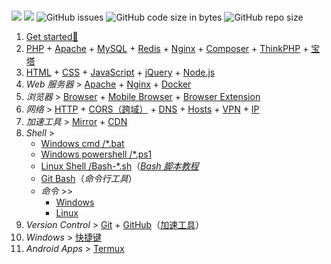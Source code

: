 <br/>

![](https://flat.badgen.net/github/last-commit/vc-awesome/docs-learning?icon=github&color=blue) ![](https://flat.badgen.net/github/commits/vc-awesome/docs-learning?icon=github) ![GitHub issues](https://img.shields.io/github/issues/vc-awesome/docs-learning?logo=github&style=flat-square&color=lightgrey) ![GitHub code size in bytes](https://img.shields.io/github/languages/code-size/vc-awesome/docs-learning?logo=github&style=social) ![GitHub repo size](https://img.shields.io/github/repo-size/vc-awesome/docs-learning?logo=github&style=social)



1. [Get started🔻](home/get-started.md)
2. [PHP](back-end/php/readme.md) + [Apache](back-end/apache.md) + [MySQL](database/mysql/readme.md) + [Redis](database/redis/readme.md) + [Nginx](back-end/nginx.md) + [Composer](back-end/composer/readme.md) + [ThinkPHP](back-end/thinkphp/readme.md) + [宝塔](/tools/bt/readme.md)
3. [HTML](front-end/html/README.md) + [CSS](front-end/css/README.md) + [JavaScript](front-end/javascript/README.md) + [jQuery](front-end/jquery.md) + [Node.js](front-end/node.js/README.md)
4. _Web 服务器_ > [Apache](back-end/apache.md) + [Nginx](back-end/nginx.md) + [Docker](back-end/docker.md)
5. _浏览器_ > [Browser](tools/browser.md) + [Mobile Browser](os/mobile/browser.md) + [Browser Extension](tools/browser-extensions.md)
6. _网络_ > [HTTP](essential/http.md) + [CORS（跨域）](essential/http.md#跨域) + [DNS](essential/dns.md) + [Hosts](tools/hosts.md) + [VPN](tools/vpn.md) + [IP](essential/README.md#ip)
7. _加速工具_ > [Mirror](home/readme.md#镜像站) + [CDN](front-end/readme.md#cdn-⚡)
8. _Shell_ >
    - [Windows cmd /*.bat](os/windows/readme.md#windows-bat-脚本)
    - [Windows powershell /*.ps1](os/windows/readme.md#windows-powershell)
    -  [Linux Shell /Bash-*.sh](os/linux/linux-shell.md)（[*Bash 脚本教程*](https://wangdoc.com/bash/)
    - [Git Bash](https://git-scm.com/book/en/v2/Appendix-A:-Git-in-Other-Environments-Git-in-Bash)（*命令行工具*）
    - _命令_ >>
        - [Windows](os/windows/windows-cli.md)
        - [Linux](os/linux/linux%20指令.md)
9. _Version Control_ > [Git](tools/git.md) + [GitHub](tools/github.md)（[加速工具](tools/github.md#工具-1)）
10. _Windows_ > [快捷键](os/windows/readme.md#windows-快捷键-⌨)
11. _Android Apps_ > [Termux](os/mobile/app-termux.md)

<!-- <details>
<summary>🎉🎉🎉 <span style="color:red">click to expand ~</span></summary>


[get-started](./home/get-started.md ':include')

</details> -->



<!-- <iframe src="https://ip.skk.moe/simple" style="width: 100%; border: 0"></iframe> -->
